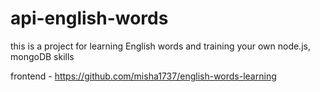 # api-english-words
this is a project for learning English words and training your own node.js, mongoDB skills

frontend -  https://github.com/misha1737/english-words-learning


